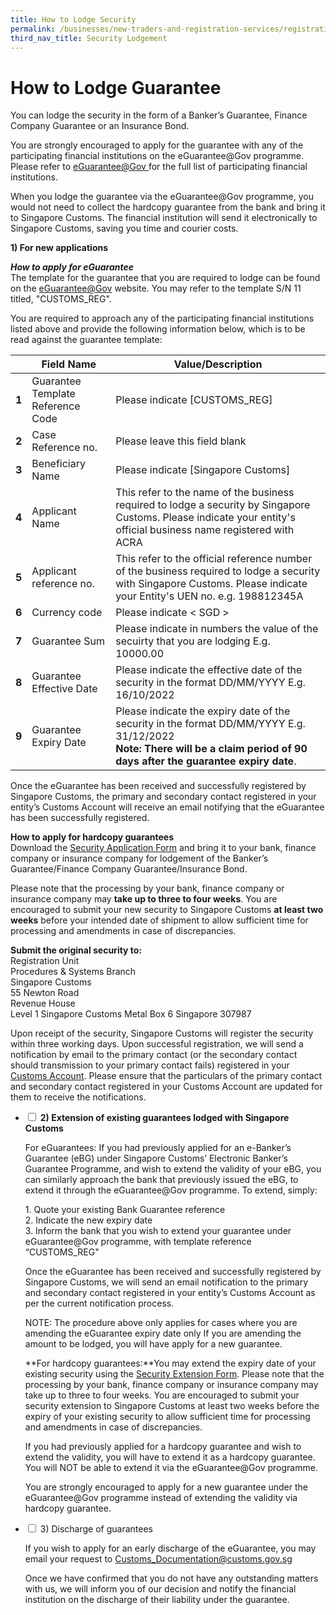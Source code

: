 ```yaml
---
title: How to Lodge Security
permalink: /businesses/new-traders-and-registration-services/registration-services/security-lodgement/how-to-lodge-security/
third_nav_title: Security Lodgement
---
```

# How to Lodge Guarantee 

You can lodge the security in the form of a Banker’s Guarantee, Finance Company Guarantee or an Insurance Bond.

You are strongly encouraged to apply for the guarantee with any of the participating financial institutions on the eGuarantee@Gov programme. Please refer to [eGuarantee@Gov ](http://www.eguarantee.gov.sg/) for the full list of participating financial institutions.

When you lodge the guarantee via the eGuarantee@Gov programme, you would not need to collect the hardcopy guarantee from the bank and bring it to Singapore Customs. The financial institution will send it electronically to Singapore Customs, saving you time and courier costs.

**1) For new applications**

***How to apply for eGuarantee*** <br>
The template for the guarantee that you are required to lodge can be found on the [eGuarantee@Gov](http://www.eguarantee.gov.sg/) website. You may refer to the template S/N 11 titled, "CUSTOMS_REG".

You are required to approach any of the participating financial institutions listed above and provide the following information below, which is to be read against the guarantee template:

|  |**Field Name**|**Value/Description**  |
|--|--|--|
|**1**|Guarantee Template Reference Code |Please indicate [CUSTOMS_REG]|
|**2**|Case Reference no.|Please leave this field blank|
|**3**|Beneficiary Name |Please indicate [Singapore Customs]|
|**4**|Applicant Name |This refer to the name of the business required to lodge a security by Singapore Customs. Please indicate your entity's official business name registered with ACRA|
|**5**|Applicant reference no. |This refer to the official reference number of the business required to lodge a security with Singapore Customs. Please indicate your Entity's UEN no. e.g. 198812345A |
|**6**|Currency code |Please indicate < SGD >|
|**7**|Guarantee Sum |Please indicate in numbers the value of the secuirty that you are lodging E.g. 10000.00|
|**8**|Guarantee Effective Date |Please indicate the effective date of the security in the format DD/MM/YYYY E.g. 16/10/2022|
|**9**|Guarantee Expiry Date |Please indicate the expiry date of the security in the format DD/MM/YYYY E.g. 31/12/2022 <br>**Note: There will be a claim period of 90 days after the guarantee expiry date**.

Once the eGuarantee has been received and successfully registered by Singapore Customs, the primary and secondary contact registered in your entity’s Customs Account will receive an email notifying that the eGuarantee has been successfully registered.

**How to apply for hardcopy guarantees** <br>
Download the [Security Application Form](https://go.gov.sg/customs-security-extension-template-ver3) and bring it to your bank, finance company or insurance company for lodgement of the Banker’s Guarantee/Finance Company Guarantee/Insurance Bond. 

Please note that the processing by your bank, finance company or insurance company may **take up to three to four weeks**. You are encouraged to submit your new security to Singapore Customs **at least two weeks** before your intended date of shipment to allow sufficient time for processing and amendments in case of discrepancies.

**Submit the original security to:**<br>
Registration Unit <br>
Procedures & Systems Branch  
Singapore Customs  
55 Newton Road   
Revenue House  
Level 1 Singapore Customs Metal Box 6
Singapore 307987

Upon receipt of the security, Singapore Customs will register the security within three working days. Upon successful registration, we will send a notification by email to the primary contact (or the secondary contact should transmission to your primary contact fails) registered in your [Customs Account](https://www.tradenet.gov.sg/TN41EFORM/tds/sp/splogin.do?action=init_acct). Please ensure that the particulars of the primary contact and secondary contact registered in your Customs Account are updated for them to receive the notifications.<br>
  <ul class="jekyllcodex_accordion">
  <li>
    <input type="checkbox" id="accordion1">
		<label for="accordion1"><b>2) Extension of existing guarantees lodged with Singapore Customs</b></label>
    <div>
			<p>
			<p>For eGuarantees: If you had previously applied for an e-Banker’s Guarantee (eBG) under Singapore Customs’ Electronic Banker’s Guarantee Programme, and wish to extend the validity of your eBG, you can similarly approach the bank that previously issued the eBG, to extend it through the eGuarantee@Gov programme. To extend, simply:</p>
			<p>1. Quote your existing Bank Guarantee reference<br>
			       2. Indicate the new expiry date<br>
					   3. Inform the bank that you wish to extend your guarantee under eGuarantee@Gov programme, with template reference “CUSTOMS_REG"</p>
			<p> Once the eGuarantee has been received and successfully registered by Singapore Customs, we will send an email notification to the primary and secondary contact registered in your entity’s Customs Account as per the current notification process.</p>
			<p> NOTE: The procedure above only applies for cases where you are amending the eGuarantee expiry date only If you are amending the amount to be lodged, you will have apply for a new guarantee.</p>
			<p>**For hardcopy guarantees:**You may extend the expiry date of your existing security using the <a href="https://safe.menlosecurity.com/https://www.customs.gov.sg/eservices/customs-forms-and-service-links/" target="new">Security Extension Form</a>. Please note that the processing by your bank, finance company or insurance company may take up to three to four weeks. You are encouraged to submit your security extension to Singapore Customs at least two weeks before the expiry of your existing security to allow sufficient time for processing and amendments in case of discrepancies. </p>
			<p> If you had previously applied for a hardcopy guarantee and wish to extend the validity, you will have to extend it as a hardcopy guarantee. You will NOT be able to extend it via the eGuarantee@Gov programme.</p>
			<p>You are strongly encouraged to apply for a new guarantee under the eGuarantee@Gov programme instead of extending the validity via hardcopy guarantee.</p>
        </div>
	</li>
	<li>
    <input type="checkbox" id="accordion2">
		<label for="accordion2">3) Discharge of guarantees</label>
    <div>
      <p>If you wish to apply for an early discharge of the eGuarantee, you may email your request to <a href="customs_Documentation@customs.gov.sg" target="new">Customs_Documentation@customs.gov.sg</a></p>

<p>Once we have confirmed that you do not have any outstanding matters with us, we will inform you of our decision and notify the financial institution on the discharge of their liability under the guarantee.</p>
    </div>
  </li>